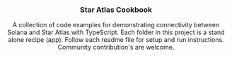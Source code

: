 <a name="readme-top"></a>

<div align="center">
<h3 align="center">Star Atlas Cookbook</h3>
  <p align="center">
    A collection of code examples for demonstrating connectivity between Solana and Star Atlas with TypeScript. 
    Each folder in this project is a stand alone recipe (app). Follow each readme file for setup and run instructions. 
    Community contribution's are welcome.
  </p>
</div>
